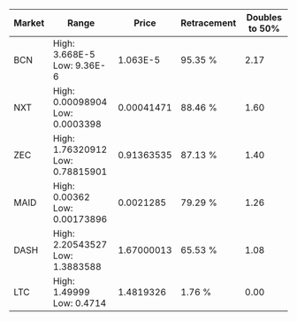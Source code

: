 | Market | Range | Price| Retracement | Doubles to 50% |
| --- | --- | --- | --- | --- |
| BCN | High: 3.668E-5<br />Low: 9.36E-6 | 1.063E-5 | 95.35 % | 2.17 |
| NXT | High: 0.00098904<br />Low: 0.0003398 | 0.00041471 | 88.46 % | 1.60 |
| ZEC | High: 1.76320912<br />Low: 0.78815901 | 0.91363535 | 87.13 % | 1.40 |
| MAID | High: 0.00362<br />Low: 0.00173896 | 0.0021285 | 79.29 % | 1.26 |
| DASH | High: 2.20543527<br />Low: 1.3883588 | 1.67000013 | 65.53 % | 1.08 |
| LTC | High: 1.49999<br />Low: 0.4714 | 1.4819326 | 1.76 % | 0.00 |

